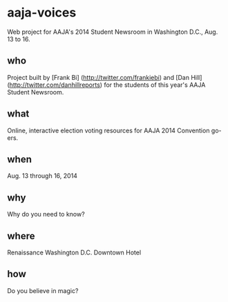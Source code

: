 aaja-voices
===========

Web project for AAJA's 2014 Student Newsroom in Washington D.C., Aug. 13 to 16.

who
------
Project built by [Frank Bi] (http://twitter.com/frankiebi) and [Dan Hill] (http://twitter.com/danhillreports) for the students of this year's AAJA Student Newsroom.

what
------
Online, interactive election voting resources for AAJA 2014 Convention go-ers.

when
------
Aug. 13 through 16, 2014

why
------
Why do you need to know?

where
------
Renaissance Washington D.C. Downtown Hotel

how
------
Do you believe in magic?


